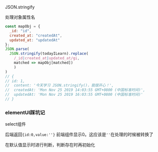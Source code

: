JSON.stringify

处理对象属性名

```js
const mapObj = {
  _id: "id",
  created_at: "createdAt",
  updated_at: "updatedAt"
};
JSON.parse(
  JSON.stringify(todayILearn).replace(
    /_id|created_at|updated_at/gi,
    matched => mapObj[matched])
    )
)
// { 
// id: 1,
//  content: '今天学习 JSON.stringify()，我很开心！',
//  createdAt: 'Mon Nov 25 2019 14:03:55 GMT+0800 (中国标准时间)',
//  updatedAt: 'Mon Nov 25 2019 16:03:55 GMT+0800 (中国标准时间)' 
// }

```

### elementUI踩坑记

select组件

后端返回`{id:0,value:''}` 前端组件显示0。这应该是`''`在处理的时候被转换了

在默认值显示时进行判断，判断存在时再初始化